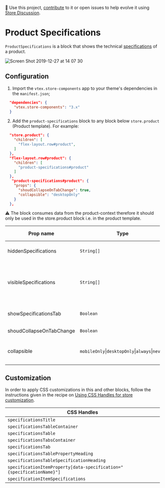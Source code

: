 📢 Use this project, [contribute](https://github.com/vtex-apps/store-components) to it or open issues to help evolve it using [Store Discussion](https://github.com/vtex-apps/store-discussion).

# Product Specifications

`ProductSpecifications` is a block that shows the technical [specifications](https://help.vtex.com/tutorial/what-are-fields-or-specifications--2lB4AgibEseceMggKE2k2m) of a product.

![Screen Shot 2019-12-27 at 14 07 30](https://user-images.githubusercontent.com/27777263/71525823-4bd8a380-28b2-11ea-8d5c-7678426ec1ab.png)

## Configuration

1. Import the `vtex.store-components` app to your theme's dependencies in the `manifest.json`;

```json
  "dependencies": {
    "vtex.store-components": "3.x"
  }
```

2. Add the `product-specifications` block to any block below `store.product` (Product template). For example:

```json
  "store.product": {
    "children": [
      "flex-layout.row#product",
    ]
  },
  "flex-layout.row#product": {
    "children": [
      "product-specifications#product"
    ]
  },
   "product-specifications#product": {
    "props": {
      "shoudCollapseOnTabChange": true,
      "collapsible": "desktopOnly"
    }
  },
```

⚠️ The block consumes data from the product-context therefore it should only be used in the store.product block i.e. in the product template.

| Prop name                | Type                                                       | Description                                                                                                            | Default value |
| ------------------------ | ---------------------------------------------------------- | ---------------------------------------------------------------------------------------------------------------------- | ------------- |
| hiddenSpecifications     | `String[]`                                                 | Type names of specifications you want to hide                                                                          | `[]`          |
| visibleSpecifications    | `String[]`                                                 | Type names of specifications you want to appear. Only provide one of `hiddenSpecifications` or `visibleSpecifications` | `[]`          |
| showSpecificationsTab    | `Boolean`                                                  | Choose if you want to show the component with tabs mode                                                                | `false`       |
| shoudCollapseOnTabChange | `Boolean`                                                  | If it should collapse if you change the tab                                                                            | `false`       |
| collapsible              | `mobileOnly`&#124;`desktopOnly`&#124;`always`&#124;`never` | Control when should the content of the specifications be collapsible                                                   | `always`      |

## Customization

In order to apply CSS customizations in this and other blocks, follow the instructions given in the recipe on [Using CSS Handles for store customization](https://vtex.io/docs/recipes/style/using-css-handles-for-store-customization).

| CSS Handles                               |
| ----------------------------------------- |
| `specificationsTitle`                     |
| `specificationsTableContainer`            |
| `specificationsTable`                     |
| `specificationsTabsContainer`             |
| `specificationsTab`                       |
| `specificationsTablePropertyHeading`      |
| `specificationsTableSpecificationHeading` |
| `specificationItemProperty[data-specification="{specificationName}"]` |
| `specificationItemSpecifications`         |

